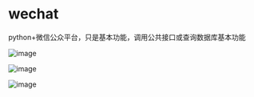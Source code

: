 # wechat
python+微信公众平台，只是基本功能，调用公共接口或查询数据库基本功能


![image](https://github.com/yasongxu/wechat/blob/master/pic/w1.png?raw=true)

![image](https://github.com/yasongxu/wechat/blob/master/pic/w3.png?raw=true)

![image](https://github.com/yasongxu/wechat/blob/master/pic/w2.JPG?raw=true)
